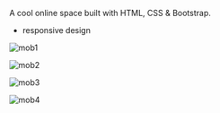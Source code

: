 A cool online space built with HTML, CSS & Bootstrap.

- responsive design

  

![mob1](https://github.com/liviamucioniu/museum-of-burger/assets/130161176/ad7b2eca-6581-485b-a237-c933c5137d04)


![mob2](https://github.com/liviamucioniu/museum-of-burger/assets/130161176/0d138f6d-be1c-41a6-8a84-d8a5f07a9f9b)


![mob3](https://github.com/liviamucioniu/museum-of-burger/assets/130161176/212369e1-0100-482c-8c62-f3633884f438)


![mob4](https://github.com/liviamucioniu/museum-of-burger/assets/130161176/44c62c4e-45f4-44cb-9ee9-1e3c73038b5a)
